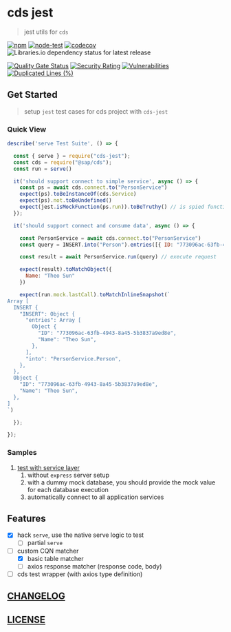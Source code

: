 # cds jest

> jest utils for `cds`

[![npm](https://img.shields.io/npm/v/cds-jest)](https://www.npmjs.com/package/cds-jest)
[![node-test](https://github.com/Soontao/cds-jest/actions/workflows/nodejs.yml/badge.svg)](https://github.com/Soontao/cds-jest/actions/workflows/nodejs.yml)
[![codecov](https://codecov.io/gh/Soontao/cds-jest/branch/main/graph/badge.svg?token=WFDumlSg3G)](https://codecov.io/gh/Soontao/cds-jest)
![Libraries.io dependency status for latest release](https://img.shields.io/librariesio/release/npm/cds-jest)

[![Quality Gate Status](https://sonarcloud.io/api/project_badges/measure?project=Soontao_cds-jest&metric=alert_status)](https://sonarcloud.io/summary/new_code?id=Soontao_cds-jest)
[![Security Rating](https://sonarcloud.io/api/project_badges/measure?project=Soontao_cds-jest&metric=security_rating)](https://sonarcloud.io/summary/new_code?id=Soontao_cds-jest)
[![Vulnerabilities](https://sonarcloud.io/api/project_badges/measure?project=Soontao_cds-jest&metric=vulnerabilities)](https://sonarcloud.io/summary/new_code?id=Soontao_cds-jest)
[![Duplicated Lines (%)](https://sonarcloud.io/api/project_badges/measure?project=Soontao_cds-jest&metric=duplicated_lines_density)](https://sonarcloud.io/summary/new_code?id=Soontao_cds-jest)

## Get Started

> setup `jest` test cases for cds project with `cds-jest` 

### Quick View

```js
describe('serve Test Suite', () => {

  const { serve } = require("cds-jest");
  const cds = require("@sap/cds");
  const run = serve()

  it('should support connect to simple service', async () => {
    const ps = await cds.connect.to("PersonService")
    expect(ps).toBeInstanceOf(cds.Service)
    expect(ps).not.toBeUndefined()
    expect(jest.isMockFunction(ps.run)).toBeTruthy() // is spied function
  });

  it('should support connect and consume data', async () => {

    const PersonService = await cds.connect.to("PersonService")
    const query = INSERT.into("Person").entries([{ ID: "773096ac-63fb-4943-8a45-5b3837a9ed8e", Name: "Theo Sun" }])

    const result = await PersonService.run(query) // execute request

    expect(result).toMatchObject({
      Name: "Theo Sun"
    })

    expect(run.mock.lastCall).toMatchInlineSnapshot(`
Array [
  INSERT {
    "INSERT": Object {
      "entries": Array [
        Object {
          "ID": "773096ac-63fb-4943-8a45-5b3837a9ed8e",
          "Name": "Theo Sun",
        },
      ],
      "into": "PersonService.Person",
    },
  },
  Object {
    "ID": "773096ac-63fb-4943-8a45-5b3837a9ed8e",
    "Name": "Theo Sun",
  },
]
`)

  });

});


```

### Samples

1. [test with service layer](./test/serve.test.js)
     1. without `express` server setup
     2. with a dummy mock database, you should provide the mock value for each database execution
     3. automatically connect to all application services

## Features

- [x] hack `serve`, use the native serve logic to test
  - [ ] partial `serve`
- [ ] custom CQN matcher
  - [x] basic table matcher
  - [ ] axios response matcher (response code, body)
- [ ] cds test wrapper (with axios type definition)

## [CHANGELOG](./CHANGELOG.md)

## [LICENSE](./LICENSE)
